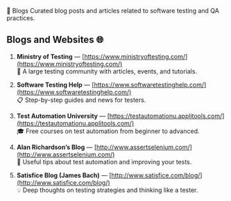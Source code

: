 📝 Blogs
Curated blog posts and articles related to software testing and QA practices.

## Blogs and Websites 🌐

1. **Ministry of Testing** — [https://www.ministryoftesting.com/](https://www.ministryoftesting.com/)  
   🤝 A large testing community with articles, events, and tutorials.

2. **Software Testing Help** — [https://www.softwaretestinghelp.com/](https://www.softwaretestinghelp.com/)  
   📋 Step-by-step guides and news for testers.

3. **Test Automation University** — [https://testautomationu.applitools.com/](https://testautomationu.applitools.com/)  
   🎓 Free courses on test automation from beginner to advanced.

4. **Alan Richardson’s Blog** — [http://www.assertselenium.com/](http://www.assertselenium.com/)  
   🧰 Useful tips about test automation and improving your tests.

5. **Satisfice Blog (James Bach)** — [http://www.satisfice.com/blog/](http://www.satisfice.com/blog/)  
   💡 Deep thoughts on testing strategies and thinking like a tester.
